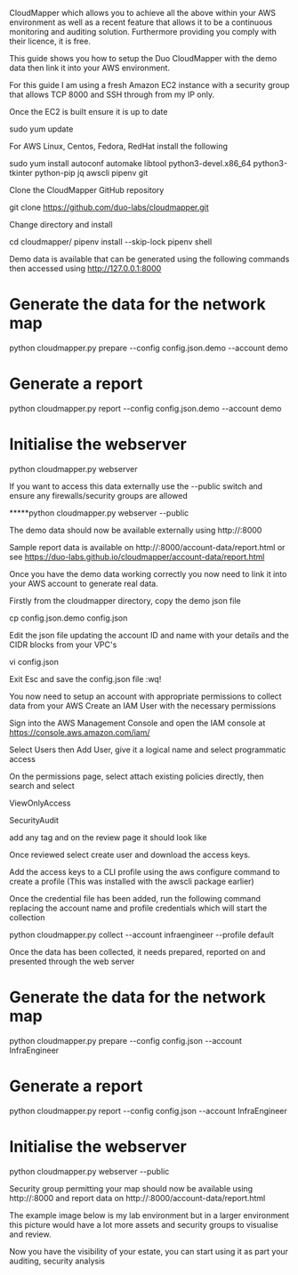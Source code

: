 CloudMapper which allows you to achieve all the above within your AWS environment as well as a recent feature that allows it to be a continuous monitoring and auditing solution. Furthermore providing you comply with their licence, it is free. 

This guide shows you how to setup the Duo CloudMapper with the demo data then link it into your AWS environment.

For this guide I am using a fresh Amazon EC2 instance with a security group that allows TCP 8000 and SSH through from my IP only.

Once the EC2 is built ensure it is up to date

sudo yum update

For AWS Linux, Centos, Fedora, RedHat install the following

sudo yum install autoconf automake libtool python3-devel.x86_64 python3-tkinter python-pip jq awscli pipenv git

Clone the CloudMapper GitHub repository

git clone https://github.com/duo-labs/cloudmapper.git

Change directory and install

cd cloudmapper/
pipenv install --skip-lock
pipenv shell

Demo data is available that can be generated using the following commands then accessed using http://127.0.0.1:8000

# Generate the data for the network map
python cloudmapper.py prepare --config config.json.demo --account demo

# Generate a report
python cloudmapper.py report --config config.json.demo --account demo

# Initialise the webserver
python cloudmapper.py webserver

If you want to access this data externally use the --public switch and ensure any firewalls/security groups are allowed

*****python cloudmapper.py webserver --public

The demo data should now be available externally using http://<ip>:8000

Sample report data is available on http://<ip>:8000/account-data/report.html or see https://duo-labs.github.io/cloudmapper/account-data/report.html

Once you have the demo data working correctly you now need to link it into your AWS account to generate real data.

Firstly from the cloudmapper directory, copy the demo json file

cp config.json.demo config.json

Edit the json file updating the account ID and name with your details and the CIDR blocks from your VPC's

vi config.json

Exit Esc and save the config.json file :wq!

You now need to setup an account with appropriate permissions to collect data from your AWS
Create an IAM User with the necessary permissions

Sign into the AWS Management Console and open the IAM console at https://console.aws.amazon.com/iam/

Select Users then Add User, give it a logical name and select programmatic access

On the permissions page, select attach existing policies directly, then search and select

ViewOnlyAccess

SecurityAudit

add any tag and on the review page it should look like

Once reviewed select create user and download the access keys.

Add the access keys to a CLI profile using the aws configure command to create a profile (This was installed with the awscli package earlier)

 

Once the credential file has been added, run the following command replacing the account name and profile credentials which will start the collection

python cloudmapper.py collect --account infraengineer --profile default

Once the data has been collected, it needs prepared, reported on and presented through the web server

# Generate the data for the network map
python cloudmapper.py prepare --config config.json --account InfraEngineer

# Generate a report
python cloudmapper.py report --config config.json --account InfraEngineer

# Initialise the webserver
python cloudmapper.py webserver --public

Security group permitting your map should now be available using http://<ip>:8000 and report data on http://<ip>:8000/account-data/report.html

The example image below is my lab environment but in a larger environment this picture would have a lot more assets and security groups to visualise and review.

Now you have the visibility of your estate, you can start using it as part your auditing, security analysis
